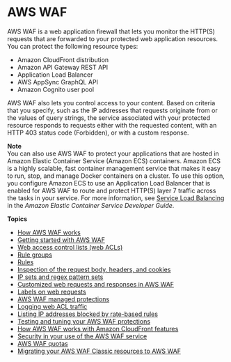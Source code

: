 # AWS WAF<a name="waf-chapter"></a>

AWS WAF is a web application firewall that lets you monitor the HTTP\(S\) requests that are forwarded to your protected web application resources\. You can protect the following resource types: 
+ Amazon CloudFront distribution
+ Amazon API Gateway REST API
+ Application Load Balancer
+ AWS AppSync GraphQL API
+ Amazon Cognito user pool

AWS WAF also lets you control access to your content\. Based on criteria that you specify, such as the IP addresses that requests originate from or the values of query strings, the service associated with your protected resource responds to requests either with the requested content, with an HTTP 403 status code \(Forbidden\), or with a custom response\. 

**Note**  
You can also use AWS WAF to protect your applications that are hosted in Amazon Elastic Container Service \(Amazon ECS\) containers\. Amazon ECS is a highly scalable, fast container management service that makes it easy to run, stop, and manage Docker containers on a cluster\. To use this option, you configure Amazon ECS to use an Application Load Balancer that is enabled for AWS WAF to route and protect HTTP\(S\) layer 7 traffic across the tasks in your service\. For more information, see [Service Load Balancing](https://docs.aws.amazon.com/AmazonECS/latest/developerguide/service-load-balancing.html) in the *Amazon Elastic Container Service Developer Guide*\.

**Topics**
+ [How AWS WAF works](how-aws-waf-works.md)
+ [Getting started with AWS WAF](getting-started.md)
+ [Web access control lists \(web ACLs\)](web-acl.md)
+ [Rule groups](waf-rule-groups.md)
+ [Rules](waf-rules.md)
+ [Inspection of the request body, headers, and cookies](web-request-body-inspection.md)
+ [IP sets and regex pattern sets](waf-referenced-set-managing.md)
+ [Customized web requests and responses in AWS WAF](waf-custom-request-response.md)
+ [Labels on web requests](waf-labels.md)
+ [AWS WAF managed protections](waf-managed-protections.md)
+ [Logging web ACL traffic](logging.md)
+ [Listing IP addresses blocked by rate\-based rules](listing-managed-ips.md)
+ [Testing and tuning your AWS WAF protections](web-acl-testing.md)
+ [How AWS WAF works with Amazon CloudFront features](cloudfront-features.md)
+ [Security in your use of the AWS WAF service](security.md)
+ [AWS WAF quotas](limits.md)
+ [Migrating your AWS WAF Classic resources to AWS WAF](waf-migrating-from-classic.md)